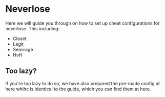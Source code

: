 # Neverlose

Here we will guide you through on how to set up cheat configurations for neverlose. This including:

* Closet
* Legit
* Semirage
* HvH

## Too lazy?

If you're too lazy to do so, we have also prepared the pre-made config at here whihc is identical to the guide, which you can find them at here.

